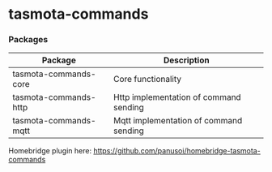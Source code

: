 # tasmota-commands

### Packages

| Package               | Description                            |
| --------------------- | -------------------------------------- |
| tasmota-commands-core | Core functionality                     |
| tasmota-commands-http | Http implementation of command sending |
| tasmota-commands-mqtt | Mqtt implementation of command sending |

Homebridge plugin here: https://github.com/panusoi/homebridge-tasmota-commands
